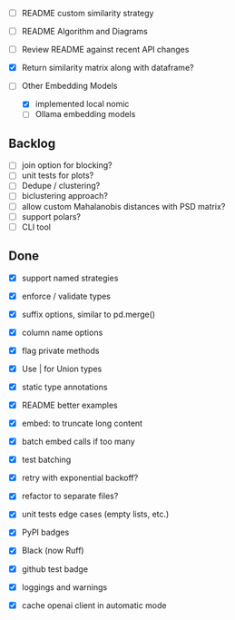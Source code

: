 - [ ] README custom similarity strategy
- [ ] README Algorithm  and Diagrams
- [ ] Review README against recent API changes

- [X] Return similarity matrix along with dataframe?
- [ ] Other Embedding Models
    - [X] implemented local nomic
    - [ ] Ollama embedding models

Backlog
-------

- [ ] join option for blocking?
- [ ] unit tests for plots?
- [ ] Dedupe / clustering?
- [ ] biclustering approach?
- [ ] allow custom Mahalanobis distances with PSD matrix?
- [ ] support polars?
- [ ] CLI tool

Done
----

- [X] support named strategies
- [X] enforce / validate types
- [X] suffix options, similar to pd.merge()
- [X] column name options
- [X] flag private methods
- [X] Use | for Union types

- [X] static type annotations
- [X] README better examples
- [X] embed: to truncate long content
- [X] batch embed calls if too many
- [X] test batching
- [X] retry with exponential backoff?
- [X] refactor to separate files?
- [X] unit tests edge cases (empty lists, etc.)
- [x] PyPI badges
- [X] Black (now Ruff)
- [X] github test badge
- [X] loggings and warnings
- [X] cache openai client in automatic mode
